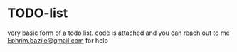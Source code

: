 # TODO-list
very basic form of a todo list.
code is attached and you can reach out to me Ephrim.bazile@gmail.com for help
